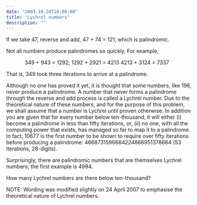 ```yaml
---
date: "2003-10-24T18:00:00"
title: "Lychrel numbers"
description: ""
---
```


<p>If we take 47, reverse and add, 47 + 74 = 121, which is palindromic.</p>
<p>Not all numbers produce palindromes so quickly. For example,</p>
<p style="margin-left:50px;">349 + 943 = 1292,
1292 + 2921 = 4213
4213 + 3124 = 7337</p>
<p>That is, 349 took three iterations to arrive at a palindrome.</p>
<p>Although no one has proved it yet, it is thought that some numbers, like 196, never produce a palindrome. A number that never forms a palindrome through the reverse and add process is called a Lychrel number. Due to the theoretical nature of these numbers, and for the purpose of this problem, we shall assume that a number is Lychrel until proven otherwise. In addition you are given that for every number below ten-thousand, it will either (i) become a palindrome in less than fifty iterations, or, (ii) no one, with all the computing power that exists, has managed so far to map it to a palindrome. In fact, 10677 is the first number to be shown to require over fifty iterations before producing a palindrome: 4668731596684224866951378664 (53 iterations, 28-digits).</p>
<p>Surprisingly, there are palindromic numbers that are themselves Lychrel numbers; the first example is 4994.</p>
<p>How many Lychrel numbers are there below ten-thousand?</p>
<p class="note">NOTE: Wording was modified slightly on 24 April 2007 to emphasise the theoretical nature of Lychrel numbers.</p>

